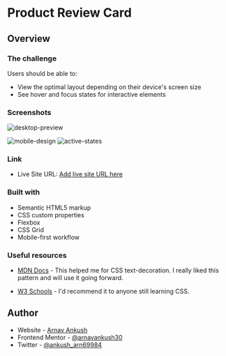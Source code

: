 
# Product Review Card

## Overview

### The challenge

Users should be able to:

- View the optimal layout depending on their device's screen size
- See hover and focus states for interactive elements

### Screenshots
![desktop-preview](https://github.com/arnavankush30/product-review-card/assets/132573434/86acf295-d719-40d5-85c1-b4d5ad675bd5)

![mobile-design](https://github.com/arnavankush30/product-review-card/assets/132573434/7d96206d-5a21-437c-a8b0-3748bfbb3094)
![active-states](https://github.com/arnavankush30/product-review-card/assets/132573434/3f4e3c0a-8451-4ba0-93fe-0b303d1fa51a)

### Link



- Live Site URL: [Add live site URL here](https://your-live-site-url.com)



### Built with

- Semantic HTML5 markup
- CSS custom properties
- Flexbox
- CSS Grid
- Mobile-first workflow

### Useful resources
- [MDN Docs](https://developer.mozilla.org/en-US/) - This helped me for CSS text-decoration. I really liked this pattern and will use it going forward.

- [W3 Schools](https://www.w3schools.com/) -  I'd recommend it to anyone still learning CSS.

## Author

- Website - [Arnav Ankush](https://arnavankush30.github.io/My-Personal-Website/)
- Frontend Mentor - [@arnavankush30](https://www.frontendmentor.io/profile/arnavankush30)
- Twitter - [@ankush_arn69984](https://x.com/ankush_arn69984)

